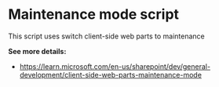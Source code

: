 # Maintenance mode script

This script uses switch client-side web parts to maintenance

**See more details:**
  - https://learn.microsoft.com/en-us/sharepoint/dev/general-development/client-side-web-parts-maintenance-mode
